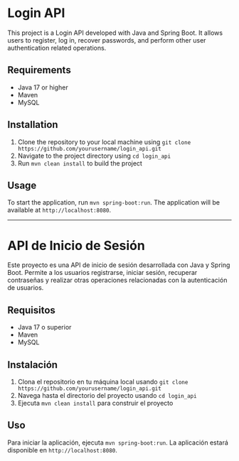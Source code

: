 # Login API

This project is a Login API developed with Java and Spring Boot. It allows users to register, log in, recover passwords, and perform other user authentication related operations.

## Requirements

- Java 17 or higher
- Maven
- MySQL

## Installation

1. Clone the repository to your local machine using `git clone https://github.com/yourusername/login_api.git`
2. Navigate to the project directory using `cd login_api`
3. Run `mvn clean install` to build the project

## Usage
To start the application, run `mvn spring-boot:run`. The application will be available at `http://localhost:8080`.

------------------------------------------------------------------------------------------------------------------------

# API de Inicio de Sesión

Este proyecto es una API de inicio de sesión desarrollada con Java y Spring Boot. Permite a los usuarios registrarse, iniciar sesión, recuperar contraseñas y realizar otras operaciones relacionadas con la autenticación de usuarios.

## Requisitos

- Java 17 o superior
- Maven
- MySQL

## Instalación

1. Clona el repositorio en tu máquina local usando `git clone https://github.com/yourusername/login_api.git`
2. Navega hasta el directorio del proyecto usando `cd login_api`
3. Ejecuta `mvn clean install` para construir el proyecto

## Uso
Para iniciar la aplicación, ejecuta `mvn spring-boot:run`. La aplicación estará disponible en `http://localhost:8080`.
